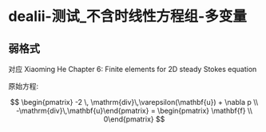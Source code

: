 # dealii-测试_不含时线性方程组-多变量


## 弱格式

对应 Xiaoming He Chapter 6: Finite elements for 2D steady Stokes equation 

原始方程:

$$
\begin{pmatrix}
-2 \, \mathrm{div}\,\varepsilon(\mathbf{u}) + \nabla p \\
-\mathrm{div}\,\mathbf{u}\end{pmatrix} =
\begin{pmatrix}
\mathbf{f} \\
0\end{pmatrix}
$$


<!--stackedit_data:
eyJoaXN0b3J5IjpbLTMxOTM0ODc2LC0xMzUwNTk3MjM2LC0xOD
ExMjcwMzg1XX0=
-->